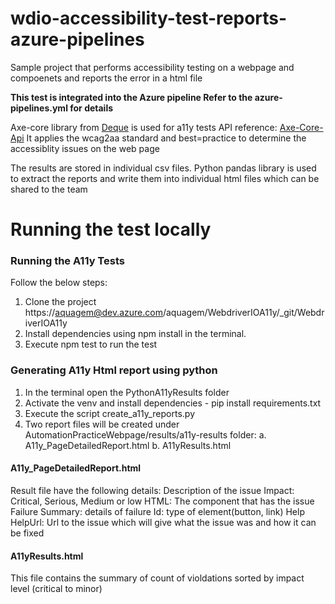 # wdio-accessibility-test-reports-azure-pipelines
Sample project that performs accessibility testing on a webpage and compoenets and reports the error in a html file

<b>This test is integrated into the Azure pipeline Refer to the azure-pipelines.yml for details</b>

Axe-core library from [Deque](https://www.deque.com/axe/) is used for a11y tests
API reference: [Axe-Core-Api](https://github.com/dequelabs/axe-core/blob/develop/doc/API.md#section-2-api-reference)
It applies the wcag2aa standard and best=practice to determine the accessiblity issues on the web page

The results are stored in individual csv files. Python pandas library is used to extract the reports and write them into individual html files which can be shared to the team

# Running the test locally

### Running the A11y Tests
Follow the below steps:
1.	Clone the project https://aquagem@dev.azure.com/aquagem/WebdriverIOA11y/_git/WebdriverIOA11y
2.	Install dependencies using npm install in the terminal.
3.	Execute npm test to run the test

### Generating A11y Html report using python
1.  In the terminal open the PythonA11yResults folder
2.  Activate the venv and install dependencies - pip install requirements.txt
3.  Execute the script create_a11y_reports.py
4.  Two report files will be created under AutomationPracticeWebpage/results/a11y-results folder:
        a.  A11y_PageDetailedReport.html
        b.  A11yResults.html

#### A11y_PageDetailedReport.html
Result file have the following details:
Description of the issue
Impact: Critical, Serious, Medium or low
HTML: The component that has the issue
Failure Summary: details of failure
Id: type of element(button, link)
Help
HelpUrl: Url to the issue which will give what the issue was and how it can be fixed

#### A11yResults.html
This file contains the summary of count of violdations sorted by impact level (critical to minor)
